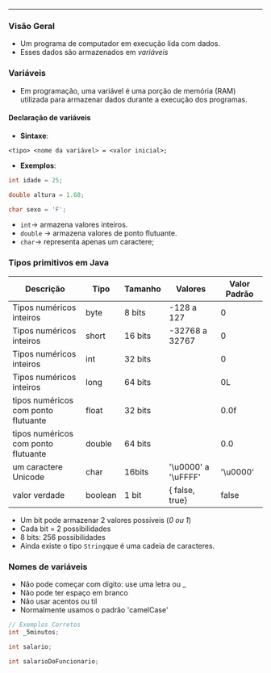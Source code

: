 ___

### Visão Geral
- Um programa de computador em execução lida com dados.
- Esses dados são armazenados em *variáveis*

### Variáveis
- Em programação, uma variável é uma porção de memória (RAM) utilizada para armazenar dados durante a execução dos programas.

#### Declaração de variáveis
- **Sintaxe**:
```text
<tipo> <nome da variável> = <valor inicial>;
```
- **Exemplos**:
```java
int idade = 25;

double altura = 1.68;

char sexo = 'F';
```
- `int`-> armazena valores inteiros.
- `double` -> armazena valores de ponto flutuante.
- `char`-> representa apenas um caractere;

### Tipos primitivos em Java

| Descrição                           | Tipo    | Tamanho | Valores             | Valor Padrão |
| ----------------------------------- | ------- | ------- | ------------------- | ------------ |
| Tipos numéricos inteiros            | byte    | 8 bits  | -128 a 127          | 0            |
| Tipos numéricos inteiros            | short   | 16 bits | -32768 a 32767      | 0            |
| Tipos numéricos inteiros            | int     | 32 bits |                     | 0            |
| Tipos numéricos inteiros            | long    | 64 bits |                     | 0L           |
| tipos numéricos com ponto flutuante | float   | 32 bits |                     | 0.0f         |
| tipos numéricos com ponto flutuante | double  | 64 bits |                     | 0.0          |
| um caractere Unicode                | char    | 16bits  | '\u0000' a '\uFFFF' | '\u0000'     |
| valor verdade                       | boolean | 1 bit   | { false, true}      | false        |
- Um bit pode armazenar 2 valores possíveis (*0 ou 1*)
- Cada bit = 2 possibilidades
- 8 bits: 256 possibilidades
- Ainda existe o tipo `String`que é uma cadeia de caracteres.

### Nomes de variáveis
- Não pode começar com dígito: use uma letra ou _
- Não pode ter espaço em branco
- Não usar acentos ou til
- Normalmente usamos o padrão 'camelCase'
```java
// Exemplos Corretos
int _5minutos;

int salario;

int salarioDoFuncionario;
```